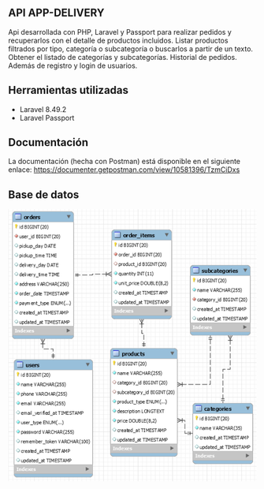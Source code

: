 
## API APP-DELIVERY

Api desarrollada con PHP, Laravel y Passport para realizar pedidos y recuperarlos con el detalle de productos incluidos. Listar productos filtrados por tipo, categoría o subcategoría o buscarlos a partir de un texto. Obtener el listado de categorías y subcategorías. Historial de pedidos. Además de registro y login de usuarios.


## Herramientas utilizadas

- Laravel 8.49.2
- Laravel Passport

## Documentación 

La documentación (hecha con Postman) está disponible en el siguiente enlace:
https://documenter.getpostman.com/view/10581396/TzmCiDxs

## Base de datos

![App-delivery](https://raw.githubusercontent.com/maparcepel/API-app-delivery/master/public/diagrama-DB.PNG)

